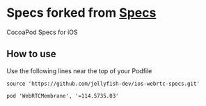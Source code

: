 # Specs forked from [Specs](https://github.com/webrtc-sdk/Specs)

CocoaPod Specs for iOS

## How to use

Use the following lines near the top of your Podfile

```podspec
source 'https://github.com/jellyfish-dev/ios-webrtc-specs.git'
```

```podspec
pod 'WebRTCMembrane', '=114.5735.03'
```
